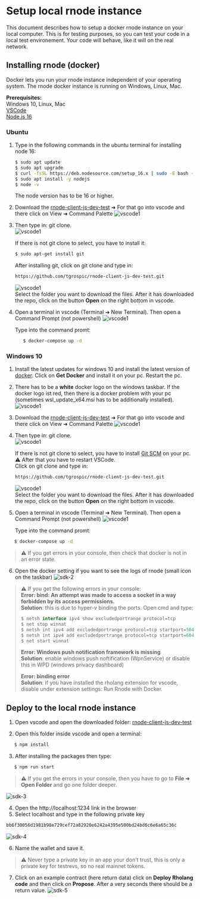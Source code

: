 # Setup local rnode instance

This document describes how to setup a docker rnode instance on your local computer. This is for testing purposes, so you can test your code in a local test environement. Your code will behave, like it will on the real network.

## Installing rnode (docker)

Docker lets you run your rnode instance independent of your operating system.
The rnode docker instance is running on Windows, Linux, Mac.

**Prerequisites:**  
Windows 10, Linux, Mac  
[VSCode](https://code.visualstudio.com/)  
[Node.js 16](https://nodejs.org/dist/v16.6.1/node-v16.6.1-x64.msi)

### Ubuntu

1. Type in the following commands in the ubuntu terminal for installing node 16:

   ```bash
   $ sudo apt update
   $ sudo apt upgrade
   $ curl -fsSL https://deb.nodesource.com/setup_16.x | sudo -E bash -
   $ sudo apt install -y nodejs
   $ node -v
   ```

   The node version has to be 16 or higher.

2. Download the [rnode-client-js-dev-test](https://github.com/tgrospic/rnode-client-js-dev-test) ➜ For that go into vscode and there click on View ➜ Command Palette
   ![vscode1](./images/vscode-8.png)
3. Then type in: git clone.  
    ![vscode1](./images/vscode-9.png)

   If there is not git clone to select, you have to install it:

   ```bash
   $ sudo apt-get install git
   ```

   After installing git, click on git clone and type in:

   ```bash
   https://github.com/tgrospic/rnode-client-js-dev-test.git
   ```

   ![vscode1](./images/vscode-10.png)  
   Select the folder you want to download the files. After it has downloaded the repo, click on the button **Open** on the right bottom in vscode.

4. Open a terminal in vscode (Terminal ➜ New Terminal). Then open a Command Prompt (not powershell)
   ![vscode1](./images/vscode-11.png)

   Type into the command promt:

   ```bash
      $ docker-compose up -d
   ```

### Windows 10

1. Install the latest updates for windows 10 and install the latest version of [docker](https://hub.docker.com/editions/community/docker-ce-desktop-windows/). Click on **Get Docker** and install it on your pc. Restart the pc.
2. There has to be a **white** docker logo on the windows taskbar.
   If the docker logo ist red, then there is a docker problem with your pc (sometimes wsl_update_x64.msi has to be additionally installed).
   ![vscode1](./images/vscode-1.png)

3. Download the [rnode-client-js-dev-test](https://github.com/tgrospic/rnode-client-js-dev-test) ➜ For that go into vscode and there click on View ➜ Command Palette
   ![vscode1](./images/vscode-8.png)
4. Then type in: git clone.  
   ![vscode1](./images/vscode-9.png)

   If there is not git clone to select, you have to install [Git SCM](https://git-scm.com/downloads) on your pc.  
   ⚠️ After that you have to restart VSCode.  
   Click on git clone and type in:

   ```bash
   https://github.com/tgrospic/rnode-client-js-dev-test.git
   ```

   ![vscode1](./images/vscode-10.png)  
   Select the folder you want to download the files. After it has downloaded the repo, click on the button **Open** on the right bottom in vscode.

5. Open a terminal in vscode (Terminal ➜ New Terminal). Then open a Command Prompt (not powershell)
   ![vscode1](./images/vscode-11.png)

   Type into the command promt:

```bash
   $ docker-compose up -d
```

> ⚠️ If you get errors in your console, then check that docker is not in an error state.

6. Open the docker setting if you want to see the logs of rnode (small icon on the taskbar)
   ![sdk-2](./images/sdk-2.png)

> ⚠️ If you get the following errors in your console:  
> **Error: bind: An attempt was made to access a socket in a way forbidden by its access permissions.**  
> **Solution**: this is due to hyper-v binding the ports. Open cmd and type:
>
> ```javascript
> $ netsh interface ipv4 show excludedportrange protocol=tcp
> $ net stop winnat
> $ netsh int ipv4 add excludedportrange protocol=tcp startport=50400 numberofports=10
> $ netsh int ipv4 add excludedportrange protocol=tcp startport=60400 numberofports=10
> $ net start winnat
> ```
>
> **Error: Windows push notification framework is missing**  
> **Solution**: enable windows push noftification (WpnService) or disable this in WPD (windows privacy dashboard)
>
> **Error: binding error**  
> **Solution**: if you have installed the rholang extension for vscode, disable under extension settings: Run Rnode with Docker.

## Deploy to the local rnode instance

1. Open vscode and open the downloaded folder: [rnode-client-js-dev-test](https://github.com/tgrospic/rnode-client-js-dev-test)

2. Open this folder inside vscode and open a terminal:

```javascript
   $ npm install
```

3. After installing the packages then type:

```javascript
   $ npm run start
```

> ⚠️ If you get the errors in your console, then you have to go to **File ➜ Open Folder** and go one folder deeper.

![sdk-3](./images/sdk-3.png)

4. Open the http://localhost:1234 link in the browser
5. Select localhost and type in the following private key

```bash
bb6f30056d1981b98e729cef72a82920e6242a4395e500bd24bd6c6e6a65c36c
```

![sdk-4](./images/sdk-4.png)

6. Name the wallet and save it.

> ⚠️ Never type a private key in an app your don't trust, this is only a private key for testrevs, so no real mainnet tokens.

7. Click on an example contract (here return data) click on **Deploy Rholang code** and then click on **Propose**. After a very seconds there should be a return value.
   ![sdk-5](./images/sdk-5.png)
